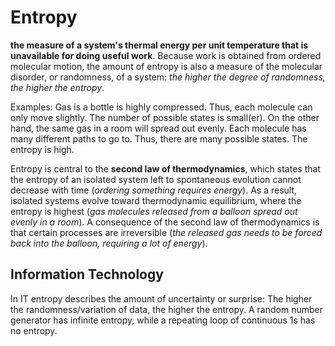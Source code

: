 # Entropy

**the measure of a system's thermal energy per unit temperature that is unavailable for doing useful work**. Because work is obtained from ordered molecular motion, the amount of  entropy is also a measure of the molecular disorder, or randomness, of a system: *the higher the degree of randomness, the higher the entropy*.

Examples: Gas is a bottle is highly compressed. Thus, each molecule can only move slightly. The number of possible states is small(er). On the other hand, the same gas in a room will spread out evenly. Each molecule has many different paths to go to. Thus, there are many possible states. The entropy is high.

Entropy is central to the **second law of thermodynamics**, which states that the entropy of an isolated system left to spontaneous evolution cannot decrease with time (_ordering something requires energy_). As a result, isolated systems evolve toward thermodynamic equilibrium, where the entropy is highest (_gas molecules released from a balloon spread out evenly in a room_). A consequence of the second law of thermodynamics is that certain processes are irreversible (_the released gas needs to be forced back into the balloon, requiring a lot of energy_).

## Information Technology

In IT entropy describes the amount of uncertainty or surprise: The higher the randomness/variation of data, the higher the entropy. A random number generator has infinite entropy, while a repeating loop of continuous 1s has no entropy. 
